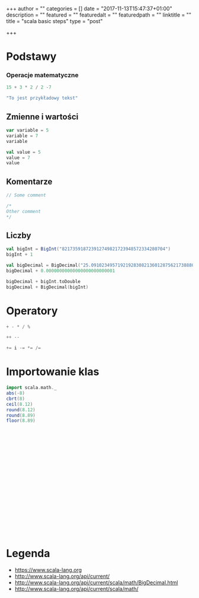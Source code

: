 +++
author = ""
categories = []
date = "2017-11-13T15:47:37+01:00"
description = ""
featured = ""
featuredalt = ""
featuredpath = ""
linktitle = ""
title = "scala basic steps"
type = "post"

+++

# Podstawy

### Operacje matematyczne

~~~Scala
15 + 3 * 2 / 2 -7

"To jest przykładowy tekst"
~~~

## Zmienne i wartości

~~~Scala
var variable = 5
variable = 7
variable
~~~

~~~Scala
val value = 5
value = 7
value
~~~

## Komentarze

~~~Scala
// Some comment

/*
Other comment
*/
~~~

## Liczby
~~~Scala
val bigInt = BigInt("821735918723912749821723948572334280704")
bigInt + 1

val bigDecimal = BigDecimal("25.09102349571921928308213601287562173888012")
bigDecimal + 0.00000000000000000000000001

bigDecimal + bigInt.toDouble
bigDecimal + BigDecimal(bigInt)
~~~

# Operatory
~~~Scala
+ - * / %
~~~

~~~Scala
++ --
~~~

~~~Scala
+= i -= *= /=
~~~

# Importowanie klas
~~~Scala
import scala.math._
abs(-8)
cbrt(8)
ceil(8.12)
round(8.12)
round(8.89)
floor(8.89)
~~~

~~~Scala
~~~

~~~Scala
~~~

~~~Scala
~~~

~~~Scala
~~~

~~~Scala
~~~

~~~Scala
~~~

~~~Scala
~~~

~~~Scala
~~~

~~~Scala
~~~

~~~Scala
~~~

~~~Scala
~~~

~~~Scala
~~~

~~~Scala
~~~

~~~Scala
~~~

~~~Scala
~~~

~~~Scala
~~~

~~~Scala
~~~

~~~Scala
~~~

~~~Scala
~~~

~~~Scala
~~~

~~~Scala
~~~






# Legenda
* https://www.scala-lang.org
* http://www.scala-lang.org/api/current/
* http://www.scala-lang.org/api/current/scala/math/BigDecimal.html
* http://www.scala-lang.org/api/current/scala/math/